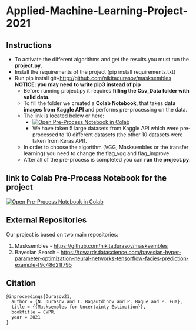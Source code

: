 # Applied-Machine-Learning-Project-2021

## Instructions
* To activate the different algorithms and get the results you must run the **project.py**.
* Install the requirements of the project (pip install requirements.txt)
* Run pip install git+http://github.com/nikitadurasov/masksembles
**NOTICE: you may need to write pip3 instead of pip**
  * Before running project.py it requires **filling the Csv_Data folder with valid data**.
  * To fill the folder we created a **Colab Notebook**, that takes **data images from Kaggle API** and performs pre-processing on the data.
  * The link is located below or here: 
    * [![Open Pre-Process Notebook in Colab](https://colab.research.google.com/assets/colab-badge.svg)](https://colab.research.google.com/drive/157g4Gju2nhtRn-tOSIiTjFrhU8cq8_Sj?usp=sharing)
    * We have taken 5 large datasets from Kaggle API which were pre-processed to 10 different datasets (the other 10 datasets were taken from Keras API).   
  * In order to choose the algorithm (VGG, Masksembles or the transfer learning) you need to change the flag_vgg and flag_improve
  * After all of the pre-process is completed you can **run the project.py**.  


## link to Colab Pre-Process Notebook for the project


[![Open Pre-Process Notebook in Colab](https://colab.research.google.com/assets/colab-badge.svg)](https://colab.research.google.com/drive/157g4Gju2nhtRn-tOSIiTjFrhU8cq8_Sj?usp=sharing)

## External Repositories

Our project is based on two main repositories:
1. Masksembles - https://github.com/nikitadurasov/masksembles
2. Bayesian Search - https://towardsdatascience.com/bayesian-hyper-parameter-optimization-neural-networks-tensorflow-facies-prediction-example-f9c48d21f795

## Citation
```
@inproceedings{Durasov21,
  author = {N. Durasov and T. Bagautdinov and P. Baque and P. Fua},
  title = {{Masksembles for Uncertainty Estimation}},
  booktitle = CVPR,
  year = 2021
}
```
